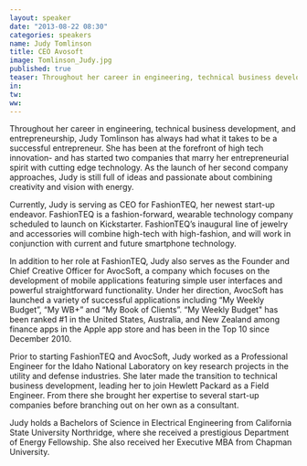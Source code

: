 ```yaml
---
layout: speaker
date: "2013-08-22 08:30"
categories: speakers
name: Judy Tomlinson
title: CEO Avosoft
image: Tomlinson_Judy.jpg
published: true
teaser: Throughout her career in engineering, technical business development, and entrepreneurship, Judy Tomlinson has always had what it takes to be a successful entrepreneur.  She has been at the forefront of high tech innovation- and has started two companies that marry her entrepreneurial spirit with cutting edge technology.  
in:
tw:
ww: 
---
```

Throughout her career in engineering, technical business development, and entrepreneurship, Judy Tomlinson has always had what it takes to be a successful entrepreneur.  She has been at the forefront of high tech innovation- and has started two companies that marry her entrepreneurial spirit with cutting edge technology.  As the launch of her second company approaches, Judy is still full of ideas and passionate about combining creativity and vision with energy. 

Currently, Judy is serving as CEO for FashionTEQ, her newest start-up endeavor. FashionTEQ is a fashion-forward, wearable technology company scheduled to launch on Kickstarter.  FashionTEQ’s inaugural line of jewelry and accessories will combine high-tech with high-fashion, and will work in conjunction with current and future smartphone technology.  

In addition to her role at FashionTEQ, Judy also serves as the Founder and Chief Creative Officer for AvocSoft, a company which focuses on the development of mobile applications featuring simple user interfaces and powerful straightforward functionality. Under her direction, AvocSoft has launched a variety of successful applications including “My Weekly Budget”, “My WB+” and “My Book of Clients”. “My Weekly Budget" has been ranked #1 in the United States, Australia, and New Zealand among finance apps in the Apple app store and has been in the Top 10 since December 2010. 

Prior to starting FashionTEQ and AvocSoft, Judy worked as a Professional Engineer for the Idaho National Laboratory on key research projects in the utility and defense industries. She later made the transition to technical business development, leading her to join Hewlett Packard as a Field Engineer.  From there she brought her expertise to several start-up companies before branching out on her own as a consultant.

Judy holds a Bachelors of Science in Electrical Engineering from California State University Northridge, where she received a prestigious Department of Energy Fellowship.  She also received her Executive MBA from Chapman University. 

